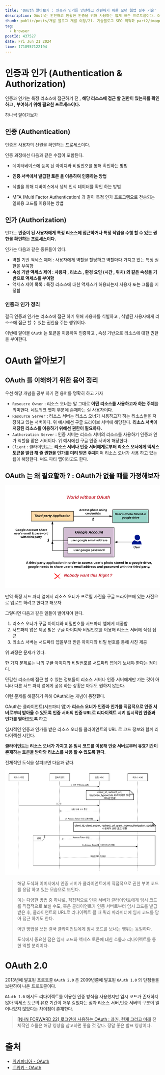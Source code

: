 ```yaml
---
title: 'OAuth 알아보기 : 인증과 인가를 안전하고 간편하기 위한 모던 웹앱 필수 기술'
description: OAuth는 안전하고 원활한 인증을 위해 사용하는 업계 표준 프로토콜이다. OAuth의 개본 개념과 전체적인 흐름을 알아보자
thumb: public/posts/개발 블로그 개발 여정/21. 기술블로그 SEO 최적화 part2/image-1.png
tag:
  - browser
postId: 437527
date: Fri Jun 21 2024
time: 1718957122194
---
```


# 인증과 인가 (Authentication & Authorization)

인증과 인가는 특정 리소스에 접근하기 전 , **해당 리소스에 접근 할 권한이 있는지를 확인하고 , 부여하기 위해 필요한 프로세스이다.**

하나씩 알아가보자

## 인증 (Authentication)

인증은 사용자의 신원을 확인하는 프로세스이다.

인증 과정에선 다음과 같은 수집이 포함된다.

- 데이터베이스에 등록 된 아이디와 비밀번호를 통해 확인하는 방법

- **인증 서버에서 발급한 **토큰** 을 이용하여 인증하는 방법**

- 식별을 위해 디바이스에서 생체 인식 데이터를 확인 하는 방법

- MFA (Multi Factor Authentication) 과 같이 특정 인가 프로그램으로 전송되는 일회용 코드를 이용하는 방법

## 인가 (Authorization)

인가는 **인증이 된 사용자에게 특정 리소스에 접근하거나 특정 작업을 수행 할 수 있는 권한을 확인하는 프로세스이다.**

인가는 다음과 같은 종류들이 있다.

- 역할 기반 액세스 제어 : 사용자에게 역할을 할당하고 역할마다 가지고 있는 특정 권한을 부여함
- **속성 기반 액세스 제어 : 사용자 , 리소스 , 환경 요인 (시간 , 위치) 와 같은 속성을 기반으로 액세스를 부여함**
- 액세스 제어 목록 : 특정 리소스에 대한 액세스가 허용되는지 사용자 또는 그룹을 지정함

### 인증과 인가 정리

결국 인증과 인가는 리소스에 접근 하기 위해 사용자를 식별하고 , 식별된 사용자에게 리소스에 접근 할 수 있는 권한을 주는 행위이다.

이번에 알아볼 `OAuth` 는 토큰을 이용하여 인증하고 , 속성 기반으로 리소스에 대한 권한을 부여한다.

# OAuth 알아보기

## OAuth 를 이해하기 위한 용어 정리

우선 해당 개념을 공부 하기 전 용어를 명확히 하고 가자

- `Resoucre Owner` : 리소스 오너는 말 그대로 **어떤 리소스를 사용하고자 하는 주체**를 의미한다. 네트워크 엣지 부분에 존재하는 실 사용자이다.
- `Resource Server` : 리소스 서버는 리소스 오너가 사용하고자 하는 리소스들을 저장하고 있는 서버이다. 위 예시에선 구글 드라이브 서버에 해당한다. **리소스 서버에 저장된 리소스를 이용하기 위해선 권한이 필요하다.**
- `Authorzation Server` : 인증 서버는 리소스 서버의 리소스를 사용하기 인증과 인가 역할을 맡은 서버이다. 위 예시에선 구글 인증 서버에 해당한다.
- `Client` : 클라이언트는 **리소스 서버나 인증 서버에게로부터 리소스 오너에게 액세스 토큰을 발급 해 줄 권한을 인가를 미리 받은 주체**이며 리소스 오너가 사용 하고 있는 웹에 해당한다. 써드 파티 앱이라고도 한다.

## OAuth 는 왜 필요할까 ? : OAuth가 없을 떄를 가정해보자

![OAuth가 없는 세상, 써드 파티 앱에게 내 구글 아이디와 비밀 번호를 알려줘야 한다.](Without-oauth.png)

만약 특정 서드 파티 앱에서 리소스 오너가 프로필 사진을 구글 드라이브에 있는 사진으로 업로드 하려고 한다고 해보자

그렇다면 다음과 같은 일들이 벌어져야 한다.

1. 리소스 오너가 구글 아이디와 비밀번호를 서드파티 앱에게 제공함
2. 서드파티 앱은 제공 받은 구글 아이디와 비밀번호를 이용해 리소스 서버에 직접 접근
3. 리소스 서버는 서드파티 앱을부터 받은 아이디와 비밀 번호를 통해 사진 제공

위 과정은 문제가 있다.

한 가지 문제로는 나의 구글 아이디와 비밀번호를 서드파티 앱에게 보내야 한다는 점이다.

민감한 리소스에 접근 할 수 있는 정보들이 리소스 서버나 인증 서버에게만 가는 것이 아니라 다른 서드 파티 앱에게 공유 하는 상황은 아무도 원하지 않는다.

이런 문제를 해결하기 위해 OAuth라는 개념이 등장했다.

OAuth는 클라이언트(서드파티 앱)가 **리소스 오너가 인증과 인가를 직접적으로 인증 서버로부터 받아올 수 있도록 인증 서버의 인증 URL로 리다이렉트 시켜 임시적인 인증과 인가를 받아오도록** 하고

임시적인 인증과 인가를 받은 리소스 오너를 클라이언트의 URL 로 코드 정보와 함께 리다이렉션 시킨다.

**클라이언트는 리소스 오너가 가지고 온 임시 코드를 이용해 인증 서버로부터 유효기간이 존재하는 토큰을 받아와 리소스를 사용 할 수 있도록 한다.**

전체적인 도식을 살펴보면 다음과 같다.

![OAuth의 전체적인 도식](Authorization_Code_Grant_Type.png)

> 해당 도식화 이미지에서 인증 서버가 클라이언트에게 직접적으로 권한 부여 코드를 응답 하고 있는 모습으로 보인다.
>
> 이는 다양한 방법 중 하나로, 직접적으로 인증 서버가 클라이언트에게 임시 코드를 직접적으로 보낼 수도, 혹은 클라이언트가 인증 서버로부터 임시 코드를 발급 받은 후, 클라이언트의 URL로 리다이렉트 될 때 쿼리 파라미터에 임시 코드를 담아 접근 하기도 한다.
>
> 어떤 방법을 쓰든 결국 클라이언트에게 임시 코드를 보내는 행위는 동일하다.
>
> 도식에서 중요한 점은 임시 코드와 액세스 토큰에 대한 흐름과 리다이렉트를 통한 역할 분리이다.

# OAuth 2.0

2013년에 발표된 프로토콜 `OAuth 2.0` 은 2009년쯤에 발표된 `OAuth 1.0` 의 단점들을 보완하여 나온 프로토콜이다.

`OAuth 1.0` 에서도 리다이렉트를 이용한 인증 방식을 사용했지만 임시 코드가 존재하지 않아 액세스 토큰의 유효 기간이 매우 길었다는 점과 리소스 서버,인증 서버의 구분이 일어나있지 않았다는 차이점이 존재한다.

> [[NHN FORWARD 22] 로그인에 사용하는 OAuth : 과거, 현재 그리고 미래](https://www.youtube.com/watch?v=DQFv0AxTEgM&t=1613s)
> 전체적인 흐름은 해당 영상을 참고하면 좋을 것 같다. 정말 좋은 발표 영상이다.

# 출처

- [위키피디아 - OAuth](https://en.wikipedia.org/wiki/OAuth#/media/File:Without-oauth.png)
- [IT위키 - OAuth](https://itwiki.kr/w/OAuth#OAuth1.0%EA%B3%BC_OAuth2.0%EC%9D%98_%EC%B0%A8%EC%9D%B4)
